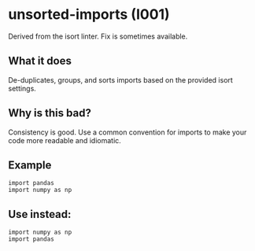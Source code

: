 # unsorted-imports (I001)
Derived from the isort linter.
Fix is sometimes available.
## What it does
De-duplicates, groups, and sorts imports based on the provided isort settings.
## Why is this bad?
Consistency is good. Use a common convention for imports to make your code
more readable and idiomatic.
## Example
```
import pandas
import numpy as np
```
## Use instead:
```
import numpy as np
import pandas
```